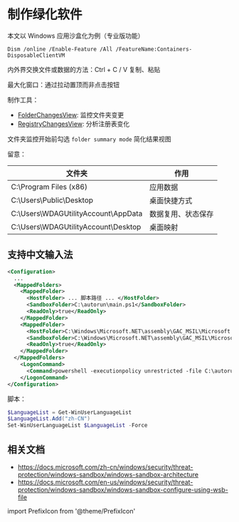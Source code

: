 
# 制作绿化软件

本文以 Windows 应用沙盒化为例（专业版功能）

<PrefixIcon cmd admin>

    Dism /online /Enable-Feature /All /FeatureName:Containers-DisposableClientVM

</PrefixIcon>

内外界交换文件或数据的方法：Ctrl + C / V 复制、粘贴

最大化窗口：通过拉动置顶而非点击按钮

制作工具：

- [FolderChangesView](https://www.nirsoft.net/utils/folder_changes_view.html): 监控文件夹变更
- [RegistryChangesView](https://www.nirsoft.net/utils/registry_changes_view.html): 分析注册表变化

文件夹监控开始前勾选 `folder summary mode` 简化结果视图

留意：

<div className="autoselect-cell-of-table">

| 文件夹                              | 作用               |
| ----------------------------------- | ------------------ |
| C:\Program Files (x86)              | 应用数据           |
| C:\Users\Public\Desktop             | 桌面快捷方式       |
| C:\Users\WDAGUtilityAccount\AppData | 数据复用、状态保存 |
| C:\Users\WDAGUtilityAccount\Desktop | 桌面映射           |

</div>

## 支持中文输入法

```xml
<Configuration>
  ...
  <MappedFolders>
    <MappedFolder>
      <HostFolder> ... 脚本路径 ... </HostFolder>
      <SandboxFolder>C:\autorun\main.ps1</SandboxFolder>
      <ReadOnly>true</ReadOnly>
    </MappedFolder>
    <MappedFolder>
      <HostFolder>C:\Windows\Microsoft.NET\assembly\GAC_MSIL\Microsoft.InternationalSettings.Commands</HostFolder>
      <SandboxFolder>C:\Windows\Microsoft.NET\assembly\GAC_MSIL\Microsoft.InternationalSettings.Commands</SandboxFolder>
      <ReadOnly>true</ReadOnly>
    </MappedFolder>
  </MappedFolders>
    <LogonCommand>
      <Command>powershell -executionpolicy unrestricted -file C:\autorun\main.ps1</Command>
    </LogonCommand>
</Configuration>
```

脚本：

```powershell
$LanguageList = Get-WinUserLanguageList
$LanguageList.Add("zh-CN")
Set-WinUserLanguageList $LanguageList -Force
```

## 相关文档

- https://docs.microsoft.com/zh-cn/windows/security/threat-protection/windows-sandbox/windows-sandbox-architecture
- https://docs.microsoft.com/en-us/windows/security/threat-protection/windows-sandbox/windows-sandbox-configure-using-wsb-file

import PrefixIcon from '@theme/PrefixIcon'

